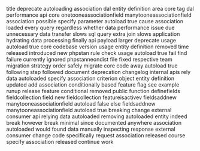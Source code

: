 title deprecate autoloading association dal entity definition area core tag dal performance api core onetooneassociationfield manytooneassociationfield association possible specify parameter autoload true cause association loaded every query regardless whether data performance issue due unnecessary data transfer slows sql query extra join slows application hydrating data processing finally api payload larger deprecate usage autoload true core codebase version usage entity definition removed time released introduced new phpstan rule check usage autoload true fail find failure currently ignored phpstanneondist file fixed respective team migration strategy order safely migrate core code away autoload true following step followed document deprecation changelog internal apis rely data autoloaded specify association criterion object entity definition updated add association conditionally based feature flag see example runup release feature conditional removed public function definefields fieldcollection field new fieldcollection featureisactivev fieldsaddnew manytooneassociationfield autoload false else fieldsaddnew manytooneassociationfield autoload true breaking change external consumer api relying data autoloaded removing autoloaded entity indeed break however break minimal since documented anywhere association autoloaded would found data manually inspecting response external consumer change code specifically request association released course specify association released continue work